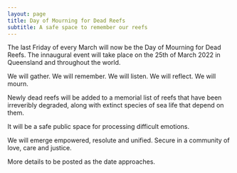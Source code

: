 ```yaml
---
layout: page
title: Day of Mourning for Dead Reefs
subtitle: A safe space to remember our reefs 
---
```


The last Friday of every March will now be the Day of Mourning for Dead Reefs. The innaugural event will take place on the 25th of March 2022 in Queensland and throughout the world. 

We will gather. We will remember. We will listen. We will reflect. We will mourn. 

Newly dead reefs will be added to a memorial list of reefs that have been irreveribly degraded, along with extinct species of sea life that depend on them. 

It will be a safe public space for processing difficult emotions. 

We will emerge empowered, resolute and unified. Secure in a community of love, care and justice. 

More details to be posted as the date approaches.